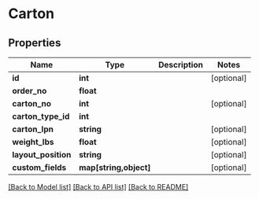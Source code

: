 # Carton

## Properties
Name | Type | Description | Notes
------------ | ------------- | ------------- | -------------
**id** | **int** |  | [optional] 
**order_no** | **float** |  | 
**carton_no** | **int** |  | [optional] 
**carton_type_id** | **int** |  | 
**carton_lpn** | **string** |  | [optional] 
**weight_lbs** | **float** |  | [optional] 
**layout_position** | **string** |  | [optional] 
**custom_fields** | **map[string,object]** |  | [optional] 

[[Back to Model list]](../README.md#documentation-for-models) [[Back to API list]](../README.md#documentation-for-api-endpoints) [[Back to README]](../README.md)


